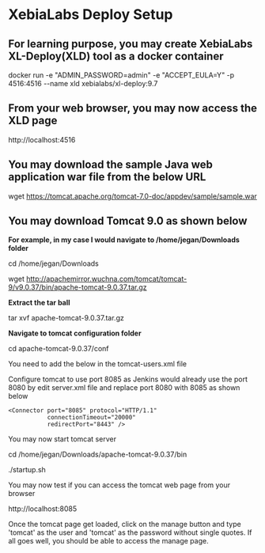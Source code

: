 # XebiaLabs Deploy Setup

## For learning purpose, you may create XebiaLabs XL-Deploy(XLD) tool as a docker container

docker run -e "ADMIN_PASSWORD=admin" -e "ACCEPT_EULA=Y" -p 4516:4516 --name xld xebialabs/xl-deploy:9.7

## From your web browser, you may now access the XLD page

http://localhost:4516

## You may download the sample Java web application war file from the below URL

wget https://tomcat.apache.org/tomcat-7.0-doc/appdev/sample/sample.war 

## You may download Tomcat 9.0 as shown below

<strong>For example, in my case I would navigate to /home/jegan/Downloads folder</strong>

cd /home/jegan/Downloads

wget http://apachemirror.wuchna.com/tomcat/tomcat-9/v9.0.37/bin/apache-tomcat-9.0.37.tar.gz

<strong> Extract the tar ball</strong>

tar xvf apache-tomcat-9.0.37.tar.gz

<strong>Navigate to tomcat configuration folder</strong>

cd apache-tomcat-9.0.37/conf

You need to add the below in the tomcat-users.xml file

  <role rolename="manager-script"/>
  <role rolename="manager-gui"/>
  <user username="tomcat" password="tomcat" roles="manager-script,manager-gui"/>

Configure tomcat to use port 8085 as Jenkins would already use the port 8080 by edit server.xml file
and replace port 8080 with 8085 as shown below

    <Connector port="8085" protocol="HTTP/1.1"
               connectionTimeout="20000"
               redirectPort="8443" />


You may now start tomcat server

cd /home/jegan/Downloads/apache-tomcat-9.0.37/bin

./startup.sh

You may now test if you can access the tomcat web page from your browser

http://localhost:8085

Once the tomcat page get loaded, click on the manage button and type 'tomcat' as the user and 'tomcat' as the
password without single quotes. If all goes well, you should be able to access the manage page.
